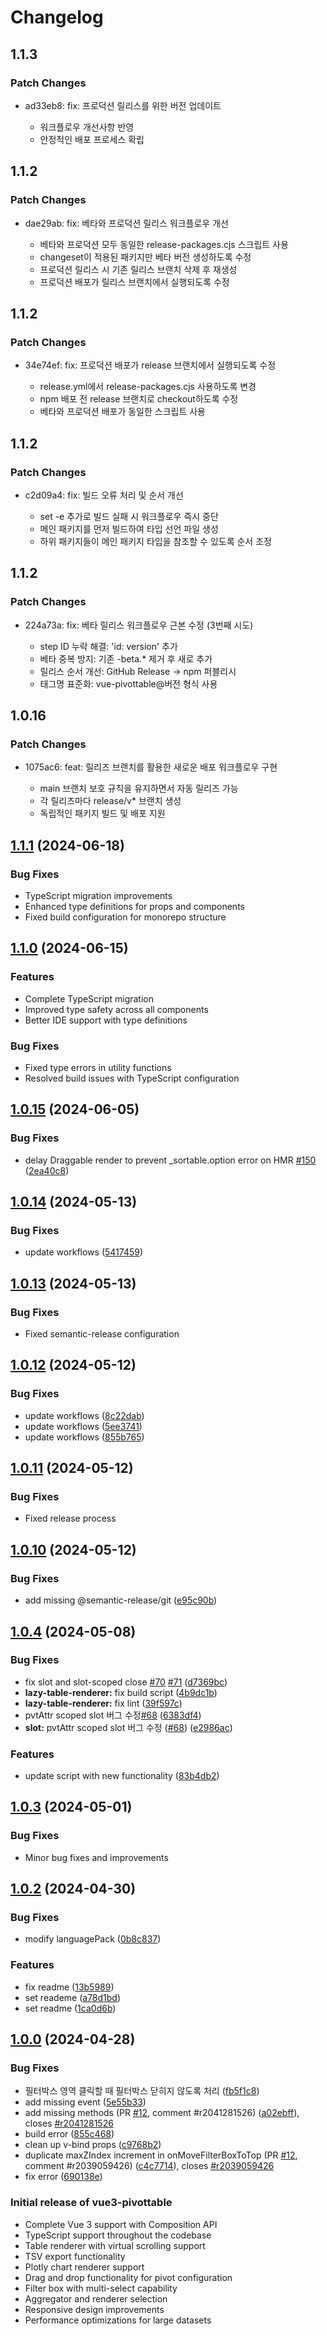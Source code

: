 # Changelog

## 1.1.3

### Patch Changes

- ad33eb8: fix: 프로덕션 릴리스를 위한 버전 업데이트

  - 워크플로우 개선사항 반영
  - 안정적인 배포 프로세스 확립

## 1.1.2

### Patch Changes

- dae29ab: fix: 베타와 프로덕션 릴리스 워크플로우 개선

  - 베타와 프로덕션 모두 동일한 release-packages.cjs 스크립트 사용
  - changeset이 적용된 패키지만 베타 버전 생성하도록 수정
  - 프로덕션 릴리스 시 기존 릴리스 브랜치 삭제 후 재생성
  - 프로덕션 배포가 릴리스 브랜치에서 실행되도록 수정

## 1.1.2

### Patch Changes

- 34e74ef: fix: 프로덕션 배포가 release 브랜치에서 실행되도록 수정

  - release.yml에서 release-packages.cjs 사용하도록 변경
  - npm 배포 전 release 브랜치로 checkout하도록 수정
  - 베타와 프로덕션 배포가 동일한 스크립트 사용

## 1.1.2

### Patch Changes

- c2d09a4: fix: 빌드 오류 처리 및 순서 개선

  - set -e 추가로 빌드 실패 시 워크플로우 즉시 중단
  - 메인 패키지를 먼저 빌드하여 타입 선언 파일 생성
  - 하위 패키지들이 메인 패키지 타입을 참조할 수 있도록 순서 조정

## 1.1.2

### Patch Changes

- 224a73a: fix: 베타 릴리스 워크플로우 근본 수정 (3번째 시도)

  - step ID 누락 해결: 'id: version' 추가
  - 베타 중복 방지: 기존 -beta.\* 제거 후 새로 추가
  - 릴리스 순서 개선: GitHub Release → npm 퍼블리시
  - 태그명 표준화: vue-pivottable@버전 형식 사용

## 1.0.16

### Patch Changes

- 1075ac6: feat: 릴리즈 브랜치를 활용한 새로운 배포 워크플로우 구현

  - main 브랜치 보호 규칙을 유지하면서 자동 릴리즈 가능
  - 각 릴리즈마다 release/v\* 브랜치 생성
  - 독립적인 패키지 빌드 및 배포 지원

## [1.1.1](https://github.com/vue-pivottable/vue3-pivottable/compare/v1.1.0...v1.1.1) (2024-06-18)

### Bug Fixes

- TypeScript migration improvements
- Enhanced type definitions for props and components
- Fixed build configuration for monorepo structure

## [1.1.0](https://github.com/vue-pivottable/vue3-pivottable/compare/v1.0.15...v1.1.0) (2024-06-15)

### Features

- Complete TypeScript migration
- Improved type safety across all components
- Better IDE support with type definitions

### Bug Fixes

- Fixed type errors in utility functions
- Resolved build issues with TypeScript configuration

## [1.0.15](https://github.com/vue-pivottable/vue3-pivottable/compare/v1.0.14...v1.0.15) (2024-06-05)

### Bug Fixes

- delay Draggable render to prevent \_sortable.option error on HMR [#150](https://github.com/vue-pivottable/vue3-pivottable/issues/150) ([2ea40c8](https://github.com/vue-pivottable/vue3-pivottable/commit/2ea40c83f39f561dd409e8da23f724fa7a08849e))

## [1.0.14](https://github.com/vue-pivottable/vue3-pivottable/compare/v1.0.13...v1.0.14) (2024-05-13)

### Bug Fixes

- update workflows ([5417459](https://github.com/vue-pivottable/vue3-pivottable/commit/541745903e33f23e2bebe3fd9e82fd4e8efa2329))

## [1.0.13](https://github.com/vue-pivottable/vue3-pivottable/compare/v1.0.12...v1.0.13) (2024-05-13)

### Bug Fixes

- Fixed semantic-release configuration

## [1.0.12](https://github.com/vue-pivottable/vue3-pivottable/compare/v1.0.11...v1.0.12) (2024-05-12)

### Bug Fixes

- update workflows ([8c22dab](https://github.com/vue-pivottable/vue3-pivottable/commit/8c22dab434246b4203b8050a51f72da86b079234))
- update workflows ([5ee3741](https://github.com/vue-pivottable/vue3-pivottable/commit/5ee3741c1b705a1599f924824d5c01acffc143fc))
- update workflows ([855b765](https://github.com/vue-pivottable/vue3-pivottable/commit/855b7659dd51bac3d4df087c9ba6108380863bf5))

## [1.0.11](https://github.com/vue-pivottable/vue3-pivottable/compare/v1.0.10...v1.0.11) (2024-05-12)

### Bug Fixes

- Fixed release process

## [1.0.10](https://github.com/vue-pivottable/vue3-pivottable/compare/v1.0.9...v1.0.10) (2024-05-12)

### Bug Fixes

- add missing @semantic-release/git ([e95c90b](https://github.com/vue-pivottable/vue3-pivottable/commit/e95c90b8cd8737048e37da4eae8740d0b116fd37))

## [1.0.4](https://github.com/vue-pivottable/vue3-pivottable/compare/v1.0.3...v1.0.4) (2024-05-08)

### Bug Fixes

- fix slot and slot-scoped close [#70](https://github.com/vue-pivottable/vue3-pivottable/issues/70) [#71](https://github.com/vue-pivottable/vue3-pivottable/issues/71) ([d7369bc](https://github.com/vue-pivottable/vue3-pivottable/commit/d7369bca19f5d4c547dc57f462da4f4f4aceecff))
- **lazy-table-renderer:** fix build script ([4b9dc1b](https://github.com/vue-pivottable/vue3-pivottable/commit/4b9dc1bbccff292d69d0152a43f5bcd7cc66b5b2))
- **lazy-table-renderer:** fix lint ([39f597c](https://github.com/vue-pivottable/vue3-pivottable/commit/39f597c081e885b7668fdaeec4ef38f2cb43b41c))
- pvtAttr scoped slot 버그 수정[#68](https://github.com/vue-pivottable/vue3-pivottable/issues/68) ([6383df4](https://github.com/vue-pivottable/vue3-pivottable/commit/6383df456c504a55cee560375bedeec5e7169d7a))
- **slot:** pvtAttr scoped slot 버그 수정 ([#68](https://github.com/vue-pivottable/vue3-pivottable/issues/68)) ([e2986ac](https://github.com/vue-pivottable/vue3-pivottable/commit/e2986acaf5e247551d499de9a70b7a5e17b85087))

### Features

- update script with new functionality ([83b4db2](https://github.com/vue-pivottable/vue3-pivottable/commit/83b4db211a1b89ae6575a1f0398941406129b1ba))

## [1.0.3](https://github.com/vue-pivottable/vue3-pivottable/compare/v1.0.2...v1.0.3) (2024-05-01)

### Bug Fixes

- Minor bug fixes and improvements

## [1.0.2](https://github.com/vue-pivottable/vue3-pivottable/compare/v1.0.0...v1.0.2) (2024-04-30)

### Bug Fixes

- modify languagePack ([0b8c837](https://github.com/vue-pivottable/vue3-pivottable/commit/0b8c83771eb510b6b8b282b7e8d9a4740210a420))

### Features

- fix readme ([13b5989](https://github.com/vue-pivottable/vue3-pivottable/commit/13b5989ba6e0c6b31b855b1a92c7dd84bcb09422))
- set reademe ([a78d1bd](https://github.com/vue-pivottable/vue3-pivottable/commit/a78d1bd484dd5a5a6fea9c849bf808f1654e98d4))
- set readme ([1ca0d6b](https://github.com/vue-pivottable/vue3-pivottable/commit/1ca0d6bf7c06b01590048930a4347b7e3a2127ed))

## [1.0.0](https://github.com/vue-pivottable/vue3-pivottable/releases/tag/v1.0.0) (2024-04-28)

### Bug Fixes

- 필터박스 영역 클릭할 때 필터박스 닫히지 않도록 처리 ([fb5f1c8](https://github.com/vue-pivottable/vue3-pivottable/commit/fb5f1c87653849b3bae7b3d393bd053f84d43608))
- add missing event ([5e55b33](https://github.com/vue-pivottable/vue3-pivottable/commit/5e55b333b08868a8191f558ccfdd88e5942534c4))
- add missing methods (PR [#12](https://github.com/vue-pivottable/vue3-pivottable/issues/12), comment #r2041281526) ([a02ebff](https://github.com/vue-pivottable/vue3-pivottable/commit/a02ebffdee174d35f45dff05d9edc6dbcb5dcbbe)), closes [#r2041281526](https://github.com/vue-pivottable/vue3-pivottable/issues/r2041281526)
- build error ([855c468](https://github.com/vue-pivottable/vue3-pivottable/commit/855c468d1b3d9f463463067596e3ce353fe2022f))
- clean up v-bind props ([c9768b2](https://github.com/vue-pivottable/vue3-pivottable/commit/c9768b2e48dc03a10d7ada3caa27e0ed6f6968bc))
- duplicate maxZIndex increment in onMoveFilterBoxToTop (PR [#12](https://github.com/vue-pivottable/vue3-pivottable/issues/12), comment #r2039059426) ([c4c7714](https://github.com/vue-pivottable/vue3-pivottable/commit/c4c77146e092f941cdd216872ea7355263969f64)), closes [#r2039059426](https://github.com/vue-pivottable/vue3-pivottable/issues/r2039059426)
- fix error ([690138e](https://github.com/vue-pivottable/vue3-pivottable/commit/690138e3246ca42d77ad224bd7d045f326f38193))

### Initial release of vue3-pivottable

- Complete Vue 3 support with Composition API
- TypeScript support throughout the codebase
- Table renderer with virtual scrolling support
- TSV export functionality
- Plotly chart renderer support
- Drag and drop functionality for pivot configuration
- Filter box with multi-select capability
- Aggregator and renderer selection
- Responsive design improvements
- Performance optimizations for large datasets
